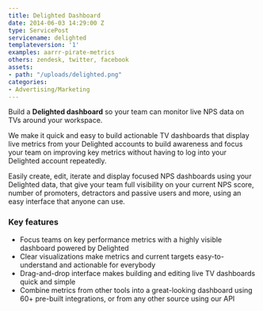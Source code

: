 ```yaml
---
title: Delighted Dashboard
date: 2014-06-03 14:29:00 Z
type: ServicePost
servicename: delighted
templateversion: '1'
examples: aarrr-pirate-metrics
others: zendesk, twitter, facebook
assets:
- path: "/uploads/delighted.png"
categories:
- Advertising/Marketing
---
```


Build a **Delighted dashboard** so your team can monitor live NPS data on TVs around your workspace. 

We make it quick and easy to build actionable TV dashboards that display live metrics from your Delighted accounts to build awareness and  focus your team on improving key metrics without having to log into your  Delighted account repeatedly. 
 
Easily create, edit, iterate and display focused NPS dashboards using your Delighted data, that give your team full visibility on your current NPS score, number of promoters, detractors and passive users and more, using an easy interface that anyone can use.

<div class="useful-resources widget-main__inner">
<h3>Key features</h3>
<ul class="resources-links">
<li><span>Focus teams on key performance metrics with a highly visible dashboard powered by Delighted</span></li>
<li><span>Clear visualizations make metrics and current targets easy-to-understand and actionable for everybody</span></li>
<li><span>Drag-and-drop interface makes building and editing live TV dashboards quick and simple</span></li>
<li><span>Combine metrics from other tools into a great-looking dashboard using 60+ pre-built integrations, or from any other source using our API</span></li>
</ul>
</div>
